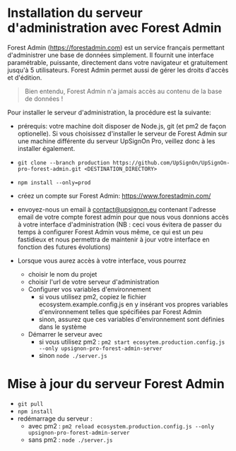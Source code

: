 # Installation du serveur d'administration avec Forest Admin

Forest Admin (https://forestadmin.com) est un service français permettant d'administrer une base de données simplement. Il fournit une interface paramétrable, puissante, directement dans votre navigateur et gratuitement jusqu'à 5 utilisateurs. Forest Admin permet aussi de gérer les droits d'accès et d'édition.

> Bien entendu, Forest Admin n'a jamais accès au contenu de la base de données !

Pour installer le serveur d'administration, la procédure est la suivante:

- prérequis: votre machine doit disposer de Node.js, git (et pm2 de façon optionelle). Si vous choisissez d'installer le serveur de Forest Admin sur une machine différente du serveur UpSignOn Pro, veillez donc à les installer également.
- `git clone --branch production https://github.com/UpSignOn/UpSignOn-pro-forest-admin.git <DESTINATION_DIRECTORY>`
- `npm install --only=prod`

- créez un compte sur Forest Admin: https://www.forestadmin.com/
- envoyez-nous un email à contact@upsignon.eu contenant l'adresse email de votre compte forest admin pour que nous vous donnions accès à votre interface d'administration (NB : ceci vous évitera de passer du temps à configurer Forest Admin vous même, ce qui est un peu fastidieux et nous permettra de maintenir à jour votre interface en fonction des futures évolutions)

- Lorsque vous aurez accès à votre interface, vous pourrez

  - choisir le nom du projet
  - choisir l'url de votre serveur d'administration
  - Configurer vos variables d'environnement
    - si vous utilisez pm2, copiez le fichier ecosystem.example.config.js en y insérant vos propres variables d'environnement telles que spécifiées par Forest Admin
    - sinon, assurez que ces variables d'environnement sont définies dans le système
  - Démarrer le serveur avec
    - si vous utilisez pm2 : `pm2 start ecosytem.production.config.js --only upsignon-pro-forest-admin-server`
    - sinon `node ./server.js`

# Mise à jour du serveur Forest Admin

- `git pull`
- `npm install`
- redémarrage du serveur :
  - avec pm2 : `pm2 reload ecosystem.production.config.js --only upsignon-pro-forest-admin-server`
  - sans pm2 : `node ./server.js`
